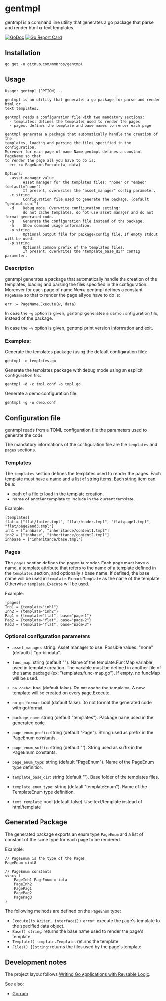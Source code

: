 # gentmpl

gentmpl is a command line utility that generates a go package that parse and
render html or text templates.

[![GoDoc](https://godoc.org/github.com/mmbros/gentmpl?status.svg)](https://godoc.org/github.com/mmbros/gentmpl)
[![Go Report Card](https://goreportcard.com/badge/github.com/mmbros/gentmpl)](https://goreportcard.com/report/github.com/mmbros/gentmpl)

## Installation

```
go get -u github.com/mmbros/gentmpl
```

## Usage

```
Usage: gentmpl [OPTION]...

gentmpl is an utility that generates a go package for parse and render html or
text templates.

gentmpl reads a configuration file with two mandatory sections:
  - templates: defines the templates used to render the pages
  - pages: defines the template and base names to render each page

gentmpl generates a package that automatically handle the creation of the
templates, loading and parsing the files specified in the configuration.
Moreover for each page of name Name gentmpl defines a constant PageName so that
to render the page all you have to do is:
  err := PageName.Execute(w, data)

Options:
  -asset-manager value
    	Asset manager for the templates files: "none" or "embed" (default="none")
    	If present, overwrites the "asset_manager" config parameter.
  -c string
    	Configuration file used to generate the package. (default "gentmpl.conf")
  -d	Debug mode. Overwrite configuration setting:
    	do not cache templates, do not use asset manager and do not format generated code.
  -g	Generate the configuration file instead of the package.
  -h	Show command usage information.
  -o string
    	Optional output file for package/config file. If empty stdout will be used.
  -p string
    	Optional common prefix of the templates files.
    	If present, overwrites the "template_base_dir" config parameter.

```

### Description

gentmpl generates a package that automatically handle the creation of the
templates, loading and parsing the files specified in the configuration.
Moreover for each page of name _Name_ gentmpl defines a 
constant `PageName` so that to render the page all you have to do is:

    err := PageName.Execute(w, data)

In case the `-g` option is given, gentmpl generates a demo configuration file,
instead of the package.

In case the `-v` option is given, gentmpl print version information and exit.

### Examples:

Generate the templates package (using the default configuration file):
```
gentmpl -o templates.go
```

Generate the templates package with debug mode using an esplicit configuration
file:
```
gentmpl -d -c tmpl.conf -o tmpl.go
```

Generate a demo configuration file:
```
gentmpl -g -o demo.conf
```

## Configuration file

gentmpl reads from a TOML configuration file the parameters used to generate
the code.

The mandatory informations of the configuration file are the `templates` and
`pages` sections.

### Templates

The `templates` section defines the templates used to render the pages.
Each template must have a name and a list of string items.
Each string item can be a:
- path of a file to load in the template creation.
- name of another template to include in the current template.

Example:
```
[templates]
flat = ["flat/footer.tmpl", "flat/header.tmpl", "flat/page1.tmpl", "flat/page2and3.tmpl"]
inh1 = ["inhbase", "inheritance/content1.tmpl"]
inh2 = ["inhbase", "inheritance/content2.tmpl"]
inhbase = ["inheritance/base.tmpl"]
```

### Pages

The `pages` section defines the pages to render.  Each page must have a name, a
template attribute that refers to the name of a template defined in the
`templates` section, and optionally a base name.  If defined, the base name
will be used in `template.ExecuteTemplate` as the name of the template.
Otherwise `template.Execute` will be used.

Example:
```
[pages]
Inh1 = {template="inh1"}
Inh2 = {template="inh2"}
Pag1 = {template="flat", base="page-1"}
Pag2 = {template="flat", base="page-2"}
Pag3 = {template="flat", base="page-3"}
```

### Optional configuration parameters

- `asset_manager`: string. Asset manager to use. Possible values: "none"
  (default) |  "go-bindata".

- `func_map`: string (default ""). Name of the template.FuncMap variable used
  in template creation. The variable must be defined in another file of the
  same package (ex: "templates/func-map.go"). If empty, no funcMap will be
  used.

- `no_cache`: bool (default false). Do not cache the templates. A new template
  will be created on every page.Execute.

- `no_go_format`: bool (dafault false). Do not format the generated code with
  go/format.

- `package_name`: string (default "templates"). Package name used in the
  generated code.

- `page_enum_prefix`: string (default "Page"). String used as prefix in the
  PageEnum constants.

- `page_enum_suffix`: string (default ""). String used as suffix in the
  PageEnum constants.

- `page_enum_type`: string (default "PageEnum"). Name of the PageEnum type
  definition.

- `template_base_dir`: string (default ""). Base folder of the templates files.

- `template_enum_type`: string (default "templateEnum"). Name of the
  TemplateEnum type definition.

- `text_remplate`: bool (default false). Use text/template instead of
  html/template.

## Generated Package

The generated package exports an enum type `PageEnum` and a list of constant of
the same type for each page to be rendered.

Example:
```
// PageEnum is the type of the Pages
PageEnum uint8

// PageEnum constants
const (
	PageInh1 PageEnum = iota
	PageInh2
	PagePag1
	PagePag2
	PagePag3
)

```

The following methods are defined on the `PageEnum` type:

  - `Execute(io.Writer, interface{}) error`: execute the page's template to the
    specified data object.
  - `Base() string`: returns the base name used to render the page's template
  - `Template() template.Template`: returns the template
  - `Files() []string`: returns the files used by the page's template

## Development notes

The project layout follows [Writing Go Applications with Reusable Logic](https://npf.io/2016/10/reusable-commands/).

See also:

- [Gorram](https://github.com/natefinch/gorram)


